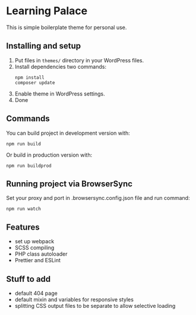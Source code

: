 # Learning Palace

This is simple boilerplate theme for personal use.

## Installing and setup

1. Put files in `themes/` directory in your WordPress files.
2. Install dependencies two commands:
    ```
    npm install
    composer update
    ```
3. Enable theme in WordPress settings.
4. Done

## Commands
You can build project in development version with:
```
npm run build
```
Or build in production version with: 
```
npm run buildprod
```

## Running project via BrowserSync

Set your proxy and port in .browsersync.config.json file and run command:
```
npm run watch
```

## Features ##

- set up webpack
- SCSS compiling
- PHP class autoloader
- Prettier and ESLint


## Stuff to add ##

- default 404 page
- default mixin and variables for responsive styles
- splitting CSS output files to be separate to allow selective loading
